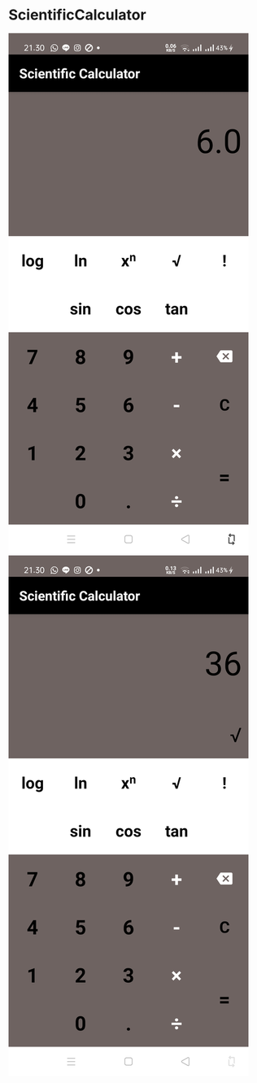 # ScientificCalculator
![alt text](https://github.com/dimaswildanR3/ScientificCalculator/blob/master/WhatsApp%20Image%202020-10-23%20at%2021.30.59.jpeg)
![alt text](https://github.com/dimaswildanR3/ScientificCalculator/blob/master/WhatsApp%20Image%202020-10-23%20at%2021.31.00.jpeg)
